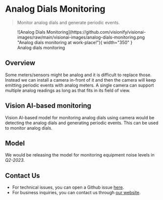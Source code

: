 # **Analog Dials Monitoring** 

> Monitor analog dials and generate periodic events.

<figure markdown>
  ![Analog Dials Monitoring](https://github.com/visionify/visionai-images/raw/main/visionai-images/analog-dials-monitoring.png "Analog dials monitoring at work-place!"){ width="350" }
  <figcaption>Analog dials monitoring</figcaption>
</figure>

## Overview

Some meters/sensors might be analog and it is difficult to replace those.
Instead we can install a camera in-front of it and then the camera will keep emitting periodic events with analog meters. A single camera can support multiple analog readings as long as that fits in its field of view.           

## Vision AI-based monitoring 

Vision AI-based model for monitoring analog dials using camera would be detecting the analog dials and generating periodic events. This can be used to monitor analog dials.



## Model
We would be releasing the model for monitoring equipment noise levels in *Q2-2023*.


## Contact Us

- For technical issues, you can open a Github issue [here](https://github.com/visionify/visionai).
- For business inquiries, you can contact us through [our website](https://visionify.ai/contact).





